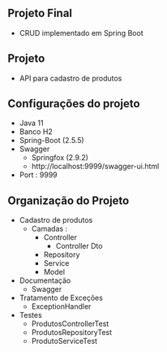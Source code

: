 ## Projeto Final
  - CRUD implementado em Spring Boot

## Projeto

 - API  para cadastro de produtos

##  Configurações do projeto
  - Java 11
  - Banco H2
  - Spring-Boot (2.5.5)
  - Swagger
    - Springfox (2.9.2)
    - http://localhost:9999/swagger-ui.html
  - Port : 9999
  
## Organização do Projeto

  - Cadastro de produtos 
    - Camadas :
      - Controller
        - Controller Dto   
      - Repository
      - Service
      - Model
  - Documentação
    - Swagger
  - Tratamento de Exceções
    - ExceptionHandler
  - Testes
    - ProdutosControllerTest
    - ProdutosRepositoryTest
    - ProdutoServiceTest
